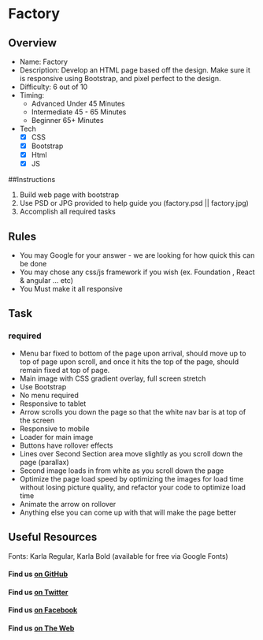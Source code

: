 # Factory

## Overview
* Name: Factory
* Description: Develop an HTML page based off the design. Make sure it is responsive using Bootstrap, and pixel perfect to the design.
* Difficulty: 6 out of 10
* Timing: 
	* Advanced Under 45 Minutes
	* Intermediate 45 - 65 Minutes
	* Beginner 65+ Minutes
* Tech
   	- [x] CSS
   	- [x] Bootstrap
   	- [x] Html
   	- [x] JS

##Instructions

1. Build web page with bootstrap
2. Use PSD or JPG provided to help guide you (factory.psd || factory.jpg)
3. Accomplish all required tasks

## Rules
* You may Google for your answer - we are looking for how quick this can be done
* You may chose any css/js framework if you wish (ex. Foundation , React & angular ... etc)
* You Must make it all responsive

## Task
	
### required

* Menu bar fixed to bottom of the page upon arrival, should move up to top of page upon scroll, and once it hits the top of the page, should remain fixed at top of page.
* Main image with CSS gradient overlay, full screen stretch
* Use Bootstrap
* No menu required
* Responsive to tablet
* Arrow scrolls you down the page so that the white nav bar is at top of the screen
* Responsive to mobile
* Loader for main image
* Buttons have rollover effects
* Lines over Second Section area move slightly as you scroll down the page (parallax)
* Second image loads in from white as you scroll down the page
* Optimize the page load speed by optimizing the images for load time without losing picture quality, and refactor your code to optimize load time
* Animate the arrow on rollover
* Anything else you can come up with that will make the page better


## Useful Resources

Fonts: Karla Regular, Karla Bold (available for free via Google Fonts)


#### Find us [on GitHub](https://github.com/greenpioneersolutions)
#### Find us [on Twitter](https://twitter.com/greenpioneerdev)
#### Find us [on Facebook](https://www.facebook.com/Green-Pioneer-Solutions-1023752974341910)
#### Find us [on The Web](http://greenpioneersolutions.com/)